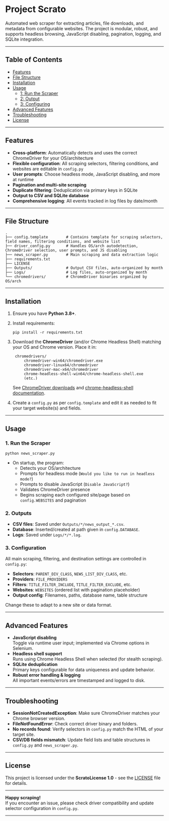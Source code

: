 # Project Scrato

Automated web scraper for extracting articles, file downloads, and metadata from configurable websites. The project is modular, robust, and supports headless browsing, JavaScript disabling, pagination, logging, and SQLite integration.

***

## Table of Contents

- [Features](#features)
- [File Structure](#file-structure)
- [Installation](#installation)
- [Usage](#usage)
  - [1: Run the Scraper](#1-run-the-scraper)
  - [2: Output](#2-output)
  - [3: Configuring](#3-configuring)
- [Advanced Features](#advanced-features)
- [Troubleshooting](#troubleshooting)
- [License](#license)

***

## Features

- **Cross-platform**: Automatically detects and uses the correct ChromeDriver for your OS/architecture
- **Flexible configuration**: All scraping selectors, filtering conditions, and websites are editable in `config.py`
- **User prompts**: Choose headless mode, JavaScript disabling, and more at runtime
- **Pagination and multi-site scraping**
- **Duplicate filtering**: Deduplication via primary keys in SQLite
- **Output to CSV and SQLite database**
- **Comprehensive logging**: All events tracked in log files by date/month

***

## File Structure

```
.
├── config.template        # Contains template for scraping selectors, field names, filtering conditions, and website list
├── driver_config.py       # Handles OS/arch autodetection, ChromeDriver selection, user prompts, and JS disabling
├── news_scraper.py        # Main scraping and data extraction logic
├── requirements.txt
├── LICENSE
├── Outputs/               # Output CSV files, auto-organized by month
├── Logs/                  # Log files, auto-organized by month
└── chromedrivers/         # ChromeDriver binaries organized by OS/arch
```

***

## Installation

1. Ensure you have **Python 3.8+**.
2. Install requirements:

    ```
    pip install -r requirements.txt
    ```

3. Download the **ChromeDriver** (and/or Chrome Headless Shell) matching your OS and Chrome version. Place it in:

    ```
     chromedrivers/
         chromedriver-win64/chromedriver.exe
         chromedriver-linux64/chromedriver
         chromedriver-mac-x64/chromedriver
         chrome-headless-shell-win64/chrome-headless-shell.exe
         (etc.)
     ```

   See [ChromeDriver downloads](https://chromedriver.chromium.org/downloads) and [chrome-headless-shell documentation](https://chromium.googlesource.com/chromium/src/+/main/headless/README.md).

4. Create a `config.py` as per `config.template` and edit it as needed to fit your target website(s) and fields.

***

## Usage

### 1. Run the Scraper

```
python news_scraper.py
```

- On startup, the program:
  - Detects your OS/architecture
  - Prompts for headless mode (`Would you like to run in headless mode?`)
  - Prompts to disable JavaScript (`Disable JavaScript?`)
  - Validates ChromeDriver presence
  - Begins scraping each configured site/page based on `config.WEBSITES` and pagination

### 2. Outputs

- **CSV files**: Saved under `Outputs/*/news_output_*.csv`.
- **Database**: Inserted/created at path given in `config.DATABASE`.
- **Logs**: Saved under `Logs/*/*.log`.

### 3. Configuration

All main scraping, filtering, and destination settings are controlled in `config.py`:

- **Selectors**: `PARENT_DIV_CLASS`, `NEWS_LIST_DIV_CLASS`, etc.
- **Providers**: `FILE_PROVIDERS`
- **Filters**: `TITLE_FILTER_INCLUDE`, `TITLE_FILTER_EXCLUDE`, etc.
- **Websites**: `WEBSITES` (ordered list with pagination placeholder)
- **Output config**: Filenames, paths, database name, table structure

Change these to adapt to a new site or data format.

***

## Advanced Features

- **JavaScript disabling**  
  Toggle via runtime user input; implemented via Chrome options in Selenium.
- **Headless shell support**  
  Runs using Chrome Headless Shell when selected (for stealth scraping).
- **SQLite deduplication**  
  Primary keys configurable for data uniqueness and update behavior.
- **Robust error handling & logging**  
  All important events/errors are timestamped and logged to disk.

***

## Troubleshooting

- **SessionNotCreatedException**: Make sure ChromeDriver matches your Chrome browser version.
- **FileNotFoundError**: Check correct driver binary and folders.
- **No records found**: Verify selectors in `config.py` match the HTML of your target site.
- **CSV/DB fields mismatch**: Update field lists and table structures in `config.py` and `news_scraper.py`.

***

## License

This project is licensed under the **ScratoLicense 1.0** - see the [LICENSE](./LICENSE) file for details.

***

**Happy scraping!**  
If you encounter an issue, please check driver compatibility and update selector configuration in `config.py`.

***